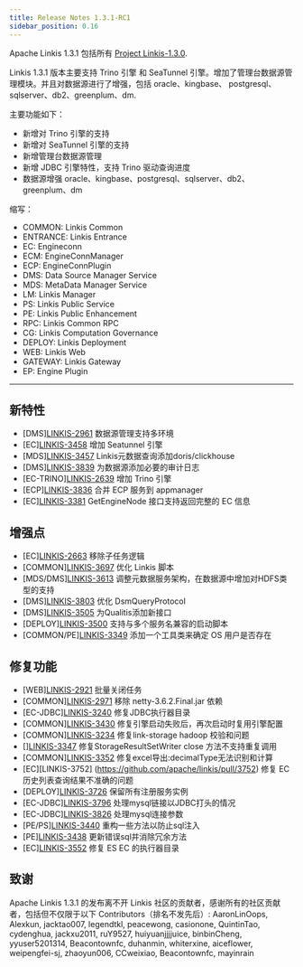 ```yaml
---
title: Release Notes 1.3.1-RC1
sidebar_position: 0.16
---
```


Apache Linkis 1.3.1 包括所有 [Project Linkis-1.3.0](https://github.com/apache/linkis/projects/23).

Linkis 1.3.1 版本主要支持 Trino 引擎 和 SeaTunnel 引擎。增加了管理台数据源管理模块。并且对数据源进行了增强，包括 oracle、kingbase、 postgresql、sqlserver、db2、greenplum、dm. 

主要功能如下：

* 新增对 Trino 引擎的支持 
* 新增对 SeaTunnel 引擎的支持
* 新增管理台数据源管理
* 新增 JDBC 引擎特性，支持 Trino 驱动查询进度
* 数据源增强 oracle、kingbase、postgresql、sqlserver、db2、greenplum、dm 

缩写：
- COMMON: Linkis Common
- ENTRANCE: Linkis Entrance
- EC: Engineconn
- ECM: EngineConnManager
- ECP: EngineConnPlugin
- DMS: Data Source Manager Service
- MDS: MetaData Manager Service
- LM: Linkis Manager
- PS: Linkis Public Service
- PE: Linkis Public Enhancement
- RPC: Linkis Common RPC
- CG: Linkis Computation Governance
- DEPLOY: Linkis Deployment
- WEB: Linkis Web
- GATEWAY: Linkis Gateway
- EP: Engine Plugin

---

## 新特性

+ \[DMS][LINKIS-2961](https://github.com/apache/linkis/pull/2961) 数据源管理支持多环境
+ \[EC][LINKIS-3458](https://github.com/apache/linkis/pull/3458) 增加 Seatunnel 引擎
+ \[MDS][LINKIS-3457](https://github.com/apache/linkis/pull/3457) Linkis元数据查询添加doris/clickhouse
+ \[DMS][LINKIS-3839](https://github.com/apache/linkis/pull/3839) 为数据源添加必要的审计日志 
+ \[EC-TRINO][LINKIS-2639](https://github.com/apache/linkis/pull/2639) 增加 Trino 引擎
+ \[ECP][LINKIS-3836](https://github.com/apache/linkis/pull/3836) 合并 ECP 服务到 appmanager
+ \[EC][LINKIS-3381](https://github.com/apache/linkis/pull/3381) GetEngineNode 接口支持返回完整的 EC 信息


## 增强点

+ \[EC][LINKIS-2663](https://github.com/apache/linkis/pull/2663) 移除子任务逻辑
+ \[COMMON][LINKIS-3697](https://github.com/apache/linkis/pull/3697) 优化 Linkis 脚本
+ \[MDS/DMS][LINKIS-3613](https://github.com/apache/linkis/pull/3613) 调整元数据服务架构，在数据源中增加对HDFS类型的支持
+ \[DMS][LINKIS-3803](https://github.com/apache/linkis/pull/3803) 优化 DsmQueryProtocol
+ \[DMS][LINKIS-3505](https://github.com/apache/linkis/pull/3505) 为Qualitis添加新接口
+ \[DEPLOY][LINKIS-3500](https://github.com/apache/linkis/pull/3500) 支持与多个服务名兼容的启动脚本
+ \[COMMON/PE][LINKIS-3349](https://github.com/apache/linkis/pull/3349) 添加一个工具类来确定 OS 用户是否存在

## 修复功能
+ \[WEB][LINKIS-2921](https://github.com/apache/linkis/pull/2921) 批量关闭任务
+ \[COMMON][LINKIS-2971](https://github.com/apache/linkis/pull/2971) 移除 netty-3.6.2.Final.jar 依赖
+ \[EC-JDBC][LINKIS-3240](https://github.com/apache/linkis/pull/3240) 修复JDBC执行器目录
+ \[COMMON][LINKIS-3430](https://github.com/apache/linkis/pull/3430) 修复引擎启动失败后，再次启动时复用引擎配置
+ \[COMMON][LINKIS-3234](https://github.com/apache/linkis/pull/3234) 修复link-storage hadoop 校验和问题
+ \[][LINKIS-3347](https://github.com/apache/linkis/pull/3347) 修复StorageResultSetWriter close 方法不支持重复调用
+ \[COMMON][LINKIS-3352](https://github.com/apache/linkis/pull/3352) 修复excel导出:decimalType无法识别和计算
+ \[EC][LINKIS-3752] (https://github.com/apache/linkis/pull/3752) 修复 EC 历史列表查询结果不准确的问题
+ \[DEPLOY][LINKIS-3726](https://github.com/apache/linkis/pull/3726) 保留所有注册服务实例
+ \[EC-JDBC][LINKIS-3796](https://github.com/apache/linkis/pull/3796) 处理mysql链接以JDBC打头的情况
+ \[EC-JDBC][LINKIS-3826](https://github.com/apache/linkis/pull/3826) 处理mysql连接参数
+ \[PE/PS][LINKIS-3440](https://github.com/apache/linkis/pull/3440) 重构一些方法以防止sql注入
+ \[PE][LINKIS-3438](https://github.com/apache/linkis/pull/3438) 更新错误sql并消除冗余方法
+ \[EC][LINKIS-3552](https://github.com/apache/linkis/pull/3552) 修复 ES EC 的执行器目录

## 致谢
Apache Linkis 1.3.1 的发布离不开 Linkis 社区的贡献者，感谢所有的社区贡献者，包括但不仅限于以下 Contributors（排名不发先后）:
AaronLinOops, Alexkun, jacktao007, legendtkl, peacewong, casionone, QuintinTao, cydenghua, jackxu2011, ruY9527, huiyuanjjjjuice, binbinCheng, yyuser5201314, Beacontownfc, duhanmin, whiterxine, aiceflower, weipengfei-sj, zhaoyun006, CCweixiao, Beacontownfc, mayinrain